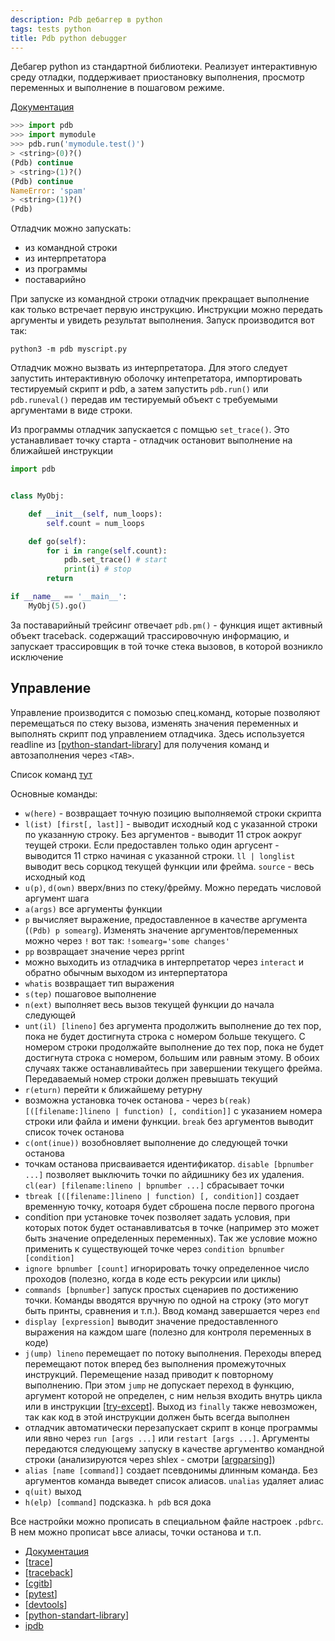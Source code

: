 ```yaml
---
description: Pdb дебаггер в python
tags: tests python
title: Pdb python debugger
---
```

Дебагер python из стандартной библиотеки. Реализует интерактивную среду отладки, поддерживает приостановку выполнения, просмотр переменных и выполнение в пошаговом режиме.

[Документация](https://docs.python.org/3/library/pdb.html)

```python
>>> import pdb
>>> import mymodule
>>> pdb.run('mymodule.test()')
> <string>(0)?()
(Pdb) continue
> <string>(1)?()
(Pdb) continue
NameError: 'spam'
> <string>(1)?()
(Pdb)
```

Отладчик можно запускать:

- из командной строки
- из интерпретатора
- из программы
- поставарийно

При запуске из командной строки отладчик прекращает выполнение как только встречает первую инструкцию. Инструкции можно передать аргументы и увидеть результат выполнения. Запуск производится вот так:

`python3 -m pdb myscript.py`

Отладчик можно вызвать из интерпретатора. Для этого следует запустить интерактивную оболочку интепретатора, импортировать тестируемый скрипт и pdb, а затем запустить `pdb.run()` или `pdb.runeval()`  передав им тестируемый объект с требуемыми аргументами в виде строки.

Из программы отладчик запускается с помщью `set_trace()`. Это устанавливает точку старта - отладчик остановит выполнение на ближайшей инструкции

```python
import pdb


class MyObj:

    def __init__(self, num_loops):
        self.count = num_loops

    def go(self):
        for i in range(self.count):
            pdb.set_trace() # start
            print(i) # stop
        return

if __name__ == '__main__':
    MyObj(5).go()
```

За поставарийный трейсинг отвечает `pdb.pm()` - функция ищет активный объект traceback. содержащий трассировочную информацию, и запускает трассировщик в той точке стека вызовов, в которой возникло исключение

## Управление

Управление производится с помозью спец.команд, которые позволяют перемещаться по стеку вызова, изменять значения переменных  и выполнять скрипт под управлением отладчика. Здесь используется readline из [[python-standart-library]] для получения команд и автозаполнения через `<TAB>`.

Список команд [тут](https://docs.python.org/3/library/pdb.html#debugger-commands)

Основные команды:

- `w(here)` - возвращает точную позицию выполняемой строки скрипта
- `l(ist) [first[, last]]` - выводит исходный код с указанной строки по указанную строку. Без аргументов - выводит 11 строк аокруг теущей строки. Если предоставлен только один аргусент - выводится 11 стрко начиная с указанной строки. `ll | longlist` выводит весь сорцкод текущей функции или фрейма. `source` - весь исходный код
- `u(p)`, `d(own)` вверх/вниз по стеку/фрейму. Можно передать числовой аргумент шага
- `a(args)` все аргументы функции
- `p` вычисляет выражение, предоставленное в качестве аргумента (`(Pdb) p somearg`). Изменять значение аргументов/переменных можно через `!` вот так: `!somearg='some changes'`
- `pp` возвращает значение через pprint
- можно выходить из отладчика в интерпретатор через `interact` и обратно обычным выходом из интерпертатора
- `whatis` возвращает тип выражения
- `s(tep)` пошаговое выполнение
- `n(ext)` выполняет весь вызов текущей функции до начала следующей
- `unt(il) [lineno]` без аргумента продолжить выполнение до тех пор, пока не будет достигнута строка с номером больше текущего. С номером строки продолжайте выполнение до тех пор, пока не будет достигнута строка с номером, большим или равным этому. В обоих случаях также останавливайтесь при завершении текущего фрейма. Передаваемый номер строки должен превышать текущий
- `r(eturn)` перейти к ближайшему ретурну
- возможна установка точек останова - через `b(reak) [([filename:]lineno | function) [, condition]]` с указанием номера строки или файла и имени функции. `break` без аргументов выводит список точек останова
- `c(ont(inue))` возобновляет выполнение до следующей точки останова
- точкам останова присваивается идентификатор. `disable [bpnumber ...]` позволяет выключить точки по айдишнику без их удаления. `cl(ear) [filename:lineno | bpnumber ...]` сбрасывает точки
- `tbreak [([filename:]lineno | function) [, condition]]` создает временную точку, котоаря будет сброшена после первого прогона
- condition при установке точек позволяет задать условия, при которых поток будет останавливатсья в точке (например это может быть значение определенных переменных). Так же условие можно применить к существующей точке через `condition bpnumber [condition]`
- `ignore bpnumber [count]` игнорировать точку определенное число проходов (полезно, когда в коде есть рекурсии или циклы)
- `commands [bpnumber]` запуск простых сценариев по достижению точки. Команды вводятся вручную по одной на строку (это могут быть принты, сравнения и т.п.). Ввод команд завершается через `end`
- `display [expression]` выводит значение предоставленного выражения на каждом шаге (полезно для контроля переменных в коде)
- `j(ump) lineno` перемещает по потоку выполнения. Переходы вперед перемещают поток вперед без выполнения промежуточных инструкций. Перемещение назад приводит к повторному выполнению. При этом `jump` не допускает переход в функцию, аргумент которой не определен, с ним нельзя входить внутрь цикла или в инструкции [[try-except]]. Выход из `finally` также невозможен, так как код в этой инструкции должен быть всегда выполнен
- отладчик автоматически перезапускает скрипт в конце программы или явно через `run [args ...]` или
`restart [args ...]`. Аргументы передаются следующему запуску в качестве аргументво командной строки (анализируются через shlex - смотри [[argparsing]])
- `alias [name [command]]` создает псевдонимы длинным команда. Без аргументов команда выведет список алиасов. `unalias` удаляет алиас
- `q(uit)` выход
- `h(elp) [command]` подсказка. `h pdb` вся дока

Все настройки можно прописать в специальном файле настроек `.pdbrc`. В нем можно прописат ьвсе алиасы, точки останова и т.п.

- [Документация](https://docs.python.org/3/library/pdb.html)
- [[trace]]
- [[traceback]]
- [[cgitb]]
- [[pytest]]
- [[devtools]]
- [[python-standart-library]]
- [ipdb](https://github.com/gotcha/ipdb)

[//begin]: # "Autogenerated link references for markdown compatibility"
[python-standart-library]: ../lists/python-standart-library "Стандартная библиотека python и полезные ресурсы"
[try-except]: try-except "Try except raise"
[argparsing]: argparsing "Arguments parsing in python"
[trace]: trace "Trace"
[traceback]: traceback "Traceback"
[cgitb]: cgitb "Cgitb"
[pytest]: pytest "Pytest"
[devtools]: devtools "Python devtools"
[python-standart-library]: ../lists/python-standart-library "Стандартная библиотека python и полезные ресурсы"
[//end]: # "Autogenerated link references"